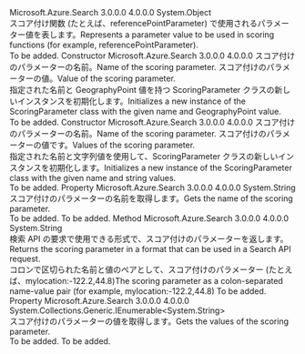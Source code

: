 <Type Name="ScoringParameter" FullName="Microsoft.Azure.Search.Models.ScoringParameter">
  <TypeSignature Language="C#" Value="public class ScoringParameter" />
  <TypeSignature Language="ILAsm" Value=".class public auto ansi beforefieldinit ScoringParameter extends System.Object" />
  <TypeSignature Language="DocId" Value="T:Microsoft.Azure.Search.Models.ScoringParameter" />
  <TypeSignature Language="VB.NET" Value="Public Class ScoringParameter" />
  <TypeSignature Language="F#" Value="type ScoringParameter = class" />
  <AssemblyInfo>
    <AssemblyName>Microsoft.Azure.Search</AssemblyName>
    <AssemblyVersion>3.0.0.0</AssemblyVersion>
    <AssemblyVersion>4.0.0.0</AssemblyVersion>
  </AssemblyInfo>
  <Base>
    <BaseTypeName>System.Object</BaseTypeName>
  </Base>
  <Interfaces />
  <Docs>
    <summary>
            <span data-ttu-id="58de4-101">スコア付け関数 (たとえば、referencePointParameter) で使用されるパラメーター値を表します。</span><span class="sxs-lookup"><span data-stu-id="58de4-101">Represents a parameter value to be used in scoring functions (for example, referencePointParameter).</span></span>
            </summary>
    <remarks>To be added.</remarks>
  </Docs>
  <Members>
    <Member MemberName=".ctor">
      <MemberSignature Language="C#" Value="public ScoringParameter (string name, Microsoft.Spatial.GeographyPoint value);" />
      <MemberSignature Language="ILAsm" Value=".method public hidebysig specialname rtspecialname instance void .ctor(string name, class Microsoft.Spatial.GeographyPoint value) cil managed" />
      <MemberSignature Language="DocId" Value="M:Microsoft.Azure.Search.Models.ScoringParameter.#ctor(System.String,Microsoft.Spatial.GeographyPoint)" />
      <MemberSignature Language="VB.NET" Value="Public Sub New (name As String, value As GeographyPoint)" />
      <MemberSignature Language="F#" Value="new Microsoft.Azure.Search.Models.ScoringParameter : string * Microsoft.Spatial.GeographyPoint -&gt; Microsoft.Azure.Search.Models.ScoringParameter" Usage="new Microsoft.Azure.Search.Models.ScoringParameter (name, value)" />
      <MemberType>Constructor</MemberType>
      <AssemblyInfo>
        <AssemblyName>Microsoft.Azure.Search</AssemblyName>
        <AssemblyVersion>3.0.0.0</AssemblyVersion>
        <AssemblyVersion>4.0.0.0</AssemblyVersion>
      </AssemblyInfo>
      <Parameters>
        <Parameter Name="name" Type="System.String" />
        <Parameter Name="value" Type="Microsoft.Spatial.GeographyPoint" />
      </Parameters>
      <Docs>
        <param name="name"><span data-ttu-id="58de4-102">スコア付けのパラメーターの名前。</span><span class="sxs-lookup"><span data-stu-id="58de4-102">Name of the scoring parameter.</span></span></param>
        <param name="value"><span data-ttu-id="58de4-103">スコア付けのパラメーターの値。</span><span class="sxs-lookup"><span data-stu-id="58de4-103">Value of the scoring parameter.</span></span></param>
        <summary>
            <span data-ttu-id="58de4-104">指定された名前と GeographyPoint 値を持つ ScoringParameter クラスの新しいインスタンスを初期化します。</span><span class="sxs-lookup"><span data-stu-id="58de4-104">Initializes a new instance of the ScoringParameter class with the given name and GeographyPoint value.</span></span>
            </summary>
        <remarks>To be added.</remarks>
      </Docs>
    </Member>
    <Member MemberName=".ctor">
      <MemberSignature Language="C#" Value="public ScoringParameter (string name, System.Collections.Generic.IEnumerable&lt;string&gt; values);" />
      <MemberSignature Language="ILAsm" Value=".method public hidebysig specialname rtspecialname instance void .ctor(string name, class System.Collections.Generic.IEnumerable`1&lt;string&gt; values) cil managed" />
      <MemberSignature Language="DocId" Value="M:Microsoft.Azure.Search.Models.ScoringParameter.#ctor(System.String,System.Collections.Generic.IEnumerable{System.String})" />
      <MemberSignature Language="VB.NET" Value="Public Sub New (name As String, values As IEnumerable(Of String))" />
      <MemberSignature Language="F#" Value="new Microsoft.Azure.Search.Models.ScoringParameter : string * seq&lt;string&gt; -&gt; Microsoft.Azure.Search.Models.ScoringParameter" Usage="new Microsoft.Azure.Search.Models.ScoringParameter (name, values)" />
      <MemberType>Constructor</MemberType>
      <AssemblyInfo>
        <AssemblyName>Microsoft.Azure.Search</AssemblyName>
        <AssemblyVersion>3.0.0.0</AssemblyVersion>
        <AssemblyVersion>4.0.0.0</AssemblyVersion>
      </AssemblyInfo>
      <Parameters>
        <Parameter Name="name" Type="System.String" />
        <Parameter Name="values" Type="System.Collections.Generic.IEnumerable&lt;System.String&gt;" />
      </Parameters>
      <Docs>
        <param name="name"><span data-ttu-id="58de4-105">スコア付けのパラメーターの名前。</span><span class="sxs-lookup"><span data-stu-id="58de4-105">Name of the scoring parameter.</span></span></param>
        <param name="values"><span data-ttu-id="58de4-106">スコア付けのパラメーターの値です。</span><span class="sxs-lookup"><span data-stu-id="58de4-106">Values of the scoring parameter.</span></span></param>
        <summary>
            <span data-ttu-id="58de4-107">指定された名前と文字列値を使用して、ScoringParameter クラスの新しいインスタンスを初期化します。</span><span class="sxs-lookup"><span data-stu-id="58de4-107">Initializes a new instance of the ScoringParameter class with the given name and string values.</span></span>
            </summary>
        <remarks>To be added.</remarks>
      </Docs>
    </Member>
    <Member MemberName="Name">
      <MemberSignature Language="C#" Value="public string Name { get; }" />
      <MemberSignature Language="ILAsm" Value=".property instance string Name" />
      <MemberSignature Language="DocId" Value="P:Microsoft.Azure.Search.Models.ScoringParameter.Name" />
      <MemberSignature Language="VB.NET" Value="Public ReadOnly Property Name As String" />
      <MemberSignature Language="F#" Value="member this.Name : string" Usage="Microsoft.Azure.Search.Models.ScoringParameter.Name" />
      <MemberType>Property</MemberType>
      <AssemblyInfo>
        <AssemblyName>Microsoft.Azure.Search</AssemblyName>
        <AssemblyVersion>3.0.0.0</AssemblyVersion>
        <AssemblyVersion>4.0.0.0</AssemblyVersion>
      </AssemblyInfo>
      <ReturnValue>
        <ReturnType>System.String</ReturnType>
      </ReturnValue>
      <Docs>
        <summary>
            <span data-ttu-id="58de4-108">スコア付けのパラメーターの名前を取得します。</span><span class="sxs-lookup"><span data-stu-id="58de4-108">Gets the name of the scoring parameter.</span></span>
            </summary>
        <value>To be added.</value>
        <remarks>To be added.</remarks>
      </Docs>
    </Member>
    <Member MemberName="ToString">
      <MemberSignature Language="C#" Value="public override string ToString ();" />
      <MemberSignature Language="ILAsm" Value=".method public hidebysig virtual instance string ToString() cil managed" />
      <MemberSignature Language="DocId" Value="M:Microsoft.Azure.Search.Models.ScoringParameter.ToString" />
      <MemberSignature Language="VB.NET" Value="Public Overrides Function ToString () As String" />
      <MemberSignature Language="F#" Value="override this.ToString : unit -&gt; string" Usage="scoringParameter.ToString " />
      <MemberType>Method</MemberType>
      <AssemblyInfo>
        <AssemblyName>Microsoft.Azure.Search</AssemblyName>
        <AssemblyVersion>3.0.0.0</AssemblyVersion>
        <AssemblyVersion>4.0.0.0</AssemblyVersion>
      </AssemblyInfo>
      <ReturnValue>
        <ReturnType>System.String</ReturnType>
      </ReturnValue>
      <Parameters />
      <Docs>
        <summary>
            <span data-ttu-id="58de4-109">検索 API の要求で使用できる形式で、スコア付けのパラメーターを返します。</span><span class="sxs-lookup"><span data-stu-id="58de4-109">Returns the scoring parameter in a format that can be used in a Search API request.</span></span>
            </summary>
        <returns>
            <span data-ttu-id="58de4-110">コロンで区切られた名前と値のペアとして、スコア付けのパラメーター (たとえば、mylocation:-122.2,44.8)</span><span class="sxs-lookup"><span data-stu-id="58de4-110">The scoring parameter as a colon-separated name-value pair (for example, mylocation:-122.2,44.8)</span></span>
            </returns>
        <remarks>To be added.</remarks>
      </Docs>
    </Member>
    <Member MemberName="Values">
      <MemberSignature Language="C#" Value="public System.Collections.Generic.IEnumerable&lt;string&gt; Values { get; }" />
      <MemberSignature Language="ILAsm" Value=".property instance class System.Collections.Generic.IEnumerable`1&lt;string&gt; Values" />
      <MemberSignature Language="DocId" Value="P:Microsoft.Azure.Search.Models.ScoringParameter.Values" />
      <MemberSignature Language="VB.NET" Value="Public ReadOnly Property Values As IEnumerable(Of String)" />
      <MemberSignature Language="F#" Value="member this.Values : seq&lt;string&gt;" Usage="Microsoft.Azure.Search.Models.ScoringParameter.Values" />
      <MemberType>Property</MemberType>
      <AssemblyInfo>
        <AssemblyName>Microsoft.Azure.Search</AssemblyName>
        <AssemblyVersion>3.0.0.0</AssemblyVersion>
        <AssemblyVersion>4.0.0.0</AssemblyVersion>
      </AssemblyInfo>
      <ReturnValue>
        <ReturnType>System.Collections.Generic.IEnumerable&lt;System.String&gt;</ReturnType>
      </ReturnValue>
      <Docs>
        <summary>
            <span data-ttu-id="58de4-111">スコア付けのパラメーターの値を取得します。</span><span class="sxs-lookup"><span data-stu-id="58de4-111">Gets the values of the scoring parameter.</span></span>
            </summary>
        <value>To be added.</value>
        <remarks>To be added.</remarks>
      </Docs>
    </Member>
  </Members>
</Type>